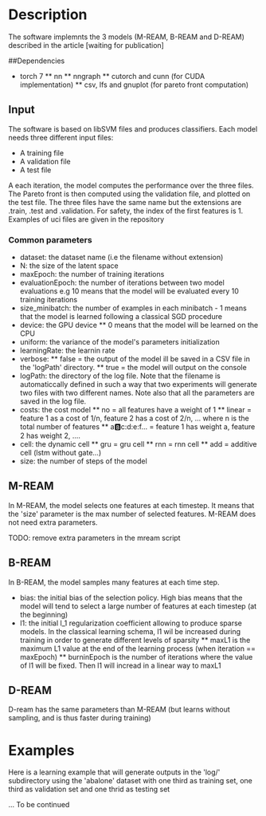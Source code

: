 # Description

The software implemnts the 3 models (M-REAM, B-REAM and D-REAM) described in the article [waiting for publication]

##Dependencies

* torch 7
** nn
** nngraph
** cutorch and cunn (for CUDA implementation)
** csv, lfs and gnuplot (for pareto front computation)

## Input

The software is based on libSVM files and produces classifiers. Each model needs three different input files:
* A training file
* A validation file
* A test file

A each iteration, the model computes the performance over the three files. The Pareto front is then computed using the validation file, and plotted on the test file. The three files have the same name but the extensions are .train, .test and .validation. For safety, the index of the first features is 1. Examples of uci files are given in the repository

### Common parameters

* dataset: the dataset name (i.e the filename without extension)
* N: the size of the latent space
* maxEpoch: the number of training iterations
* evaluationEpoch: the number of iterations between two model evaluations e.g 10 means that the model will be evaluated every 10 training iterations
* size_minibatch: the number of examples in each minibatch - 1 means that the model is learned following a classical SGD procedure
* device: the GPU device 
** 0 means that the model will be learned on the CPU
* uniform: the variance of the model's parameters initialization
* learningRate: the learnin rate 
* verbose: 
** false = the output of the model ill be saved in a CSV file in the 'logPath' directory.
** true = the model will output on the console
* logPath: the directory of the log file. Note that the filename is automaticcally defined in such a way that two experiments will generate two files with two different names. Note also that all the parameters are saved in the log file.
* costs: the cost model
** no = all features have a weight of 1
** linear = feature 1 as a cost of 1/n, feature 2 has a cost of 2/n, ... where n is the total number of features
** a:b:c:d:e:f... = feature 1 has weight a, feature 2 has weight 2, ....
* cell: the dynamic cell
** gru = gru cell
** rnn = rnn cell
** add = additive cell (lstm without gate...)
* size: the number of steps of the model

## M-REAM 

In M-REAM, the model selects one features at each timestep. It means that the 'size' parameter is the max number of selected features. M-REAM does not need extra parameters.


TODO: remove extra parameters in the mream script


## B-REAM

In B-REAM, the model samples many features at each time step. 

* bias: the initial bias of the selection policy. High bias means that the model will tend to select a large number of features at each timestep (at the beginning)
* l1: the initial l_1 regularization coefficient allowing to produce sparse models. In the classical learning schema, l1 wil be increased during training in order to generate different levels of sparsity
** maxL1 is the maximum L1 value at the end of the learning process (when iteration == maxEpoch)
** burninEpoch is the number of iterations where the value of l1 will be fixed. Then l1 will incread in a linear way to maxL1

## D-REAM

D-ream has the same parameters than M-REAM (but learns without sampling, and is thus faster during training)


# Examples

Here is a learning example that will generate outputs in the 'log/' subdirectory using the 'abalone' dataset with one third as training set, one third as validation set and one thrid as testing set

... To be continued
